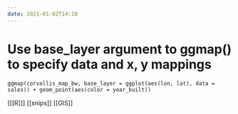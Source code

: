 ```yaml
---
date: 2021-01-02T14:10
---
```


# Use base_layer argument to ggmap() to specify data and x, y mappings

	ggmap(corvallis_map_bw, base_layer = ggplot(aes(lon, lat), data = sales)) + geom_point(aes(color = year_built))
    
[[[R]]]
[[snips]]
[[GIS]]
